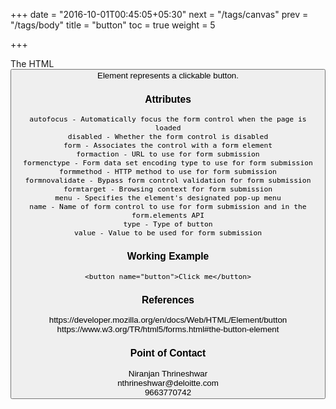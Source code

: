 +++
date = "2016-10-01T00:45:05+05:30"
next = "/tags/canvas"
prev = "/tags/body"
title = "button"
toc = true
weight = 5

+++

The HTML <button> Element represents a clickable button.

<h3>Attributes</h3>

    autofocus - Automatically focus the form control when the page is loaded
    disabled - Whether the form control is disabled
    form - Associates the control with a form element
    formaction - URL to use for form submission
    formenctype - Form data set encoding type to use for form submission
    formmethod - HTTP method to use for form submission
    formnovalidate - Bypass form control validation for form submission
    formtarget - Browsing context for form submission
    menu - Specifies the element's designated pop-up menu
    name - Name of form control to use for form submission and in the form.elements API
    type - Type of button
    value - Value to be used for form submission

<h3>Working Example</h3>

    <button name="button">Click me</button>

<h3>References</h3>
https://developer.mozilla.org/en/docs/Web/HTML/Element/button
<br>
https://www.w3.org/TR/html5/forms.html#the-button-element

<h3>Point of Contact</h3>
Niranjan Thrineshwar <br>
nthrineshwar@deloitte.com <br>
9663770742

